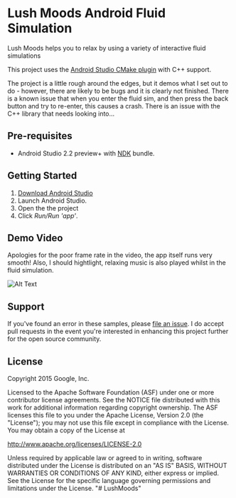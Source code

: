 Lush Moods Android Fluid Simulation
=========
Lush Moods helps you to relax by using a variety of interactive fluid simulations

This project uses the [Android Studio CMake plugin](http://tools.android.com/tech-docs/external-c-builds) with C++ support.

The project is a little rough around the edges, but it demos what I set out to do - however, there are likely to be bugs and it is clearly not finished. There is a known issue that when you enter the fluid sim, and then press the back button and try to re-enter, this causes a crash. There is an issue with the C++ library that needs looking into...

Pre-requisites
--------------
- Android Studio 2.2 preview+ with [NDK](https://developer.android.com/ndk/) bundle.

Getting Started
---------------
1. [Download Android Studio](http://developer.android.com/sdk/index.html)
1. Launch Android Studio.
1. Open the the project
1. Click *Run/Run 'app'*.

Demo Video
-----------

Apologies for the poor frame rate in the video, the app itself runs very smooth! Also, I should hightlight, relaxing music is also played whilst in the fluid simulation.

![Alt Text](moods.gif)

Support
-------
If you've found an error in these samples, please [file an issue](https://github.com/ollyc2015/LushMoods/issues/new). I do accept pull requests in the event you're interested in enhancing this project further for the open source community. 

License
-------
Copyright 2015 Google, Inc.

Licensed to the Apache Software Foundation (ASF) under one or more contributor
license agreements.  See the NOTICE file distributed with this work for
additional information regarding copyright ownership.  The ASF licenses this
file to you under the Apache License, Version 2.0 (the "License"); you may not
use this file except in compliance with the License.  You may obtain a copy of
the License at

  http://www.apache.org/licenses/LICENSE-2.0

Unless required by applicable law or agreed to in writing, software
distributed under the License is distributed on an "AS IS" BASIS, WITHOUT
WARRANTIES OR CONDITIONS OF ANY KIND, either express or implied.  See the
License for the specific language governing permissions and limitations under
the License.
"# LushMoods" 
